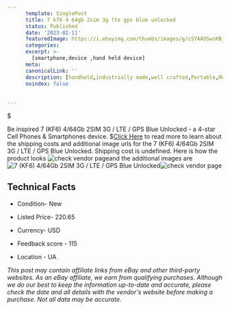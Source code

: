 ```yaml
---
      template: SinglePost
      title: 7 kf6 4 64gb 2sim 3g lte gps blue unlocked
      status: Published
      date: '2023-02-11'
      featuredImage: https://i.ebayimg.com/thumbs/images/g/cSYAAOSwsKBjc5GO/s-l225.jpg
      categories: 
      excerpt: >-
        [smartphone,device ,hand held device]
      meta:
      canonicalLink: ''
      description: [handheld,industrially made,well crafted,Portable,Mobile,Compact,Convenient,Lightweight,Maneuverable,Man-portable,Miniature,Carriable,Hand-held,Light,Holdable,Transportable,Mobile device,Pocket-sized,On-the-go,Wireless,Cordless,Compact size,Convenient size, smartphone,device ,hand held device]
      noindex: false
      
        
---
```

$

Be inspired 7 (KF6) 4/64Gb 2SIM 3G / LTE / GPS Blue Unlocked - a 4-star Cell Phones & Smartphones device.
$[Click Here](https://www.ebay.com/itm/285106729090?hash=item4261af7082%3Ag%3AcSYAAOSwsKBjc5GO&mkevt=1&mkcid=1&mkrid=711-53200-19255-0&campid=%253CePNCampaignId%253E&customid=%253CreferenceId%253E&toolid=10049) to read more to learn about the shipping costs and additional image urls for the 7 (KF6) 4/64Gb 2SIM 3G / LTE / GPS Blue Unlocked. Shipping cost is undefined. Here is how the product looks ![check vendor page](https://i.ebayimg.com/thumbs/images/g/cSYAAOSwsKBjc5GO/s-l225.jpg)and the additional images are![7 (KF6) 4/64Gb 2SIM 3G / LTE / GPS Blue Unlocked](https://i.ebayimg.com/images/g/cSYAAOSwsKBjc5GO/s-l500.jpg)![check vendor page](https://origin-galleryplus.ebayimg.com/ws/web/285106729090_2_0_1/225x225.jpg,https://origin-galleryplus.ebayimg.com/ws/web/285106729090_3_0_1/225x225.jpg)



 ## Technical Facts 



     
      

 - Condition- New 


      

 - Listed Price- 220.65 


      

 - Currency- USD 


      

 - Feedback score - 115 


      

 - Location - UA 


      
      

 *_This post may contain affiliate links from eBay and other third-party websites. As an eBay affiliate, we earn from qualifying purchases. Although we do our best to keep the information up-to-date and accurate, please check the date and all details with the vendor's website before making a purchase. Not all data may be accurate._*






